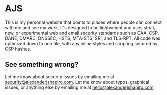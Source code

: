 # AJS

This is my personal website that points to places where people can connect with me and see my work. It's designed to be lightweight and uses strict, new, or experimental web and email security standards such as CAA, CSP, DANE, DMARC, DNSSEC, HSTS, MTA-STS, SRI, and TLS-RPT. All code was optimized down to one file, with any inline styles and scripting secured by CSP hashes.

## See something wrong?
Let me know about security issues by emailing me at [security@alexanderjshapiro.com](mailto:security@alexanderjshapiro.com). Let me know about typos, graphical issues, or anything else by emailing me at [hello@alexanderjshapiro.com](mailto:hello@alexanderjshapiro.com).